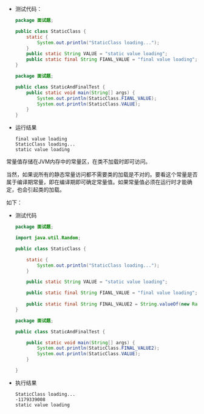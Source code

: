 * 测试代码：

  ```java
  package 面试题;
  
  public class StaticClass {
      static {
          System.out.println("StaticClass loading...");
      }
      public static String VALUE = "static value loading";
      public static final String FIANL_VALUE = "final value loading";
  }
  ```

  ```java
  package 面试题;
  
  public class StaticAndFinalTest {
      public static void main(String[] args) {
          System.out.println(StaticClass.FIANL_VALUE);  
          System.out.println(StaticClass.VALUE); 
      }
  }
  ```

* 运行结果

  ```shell
  final value loading
  StaticClass loading...
  static value loading
  ```

常量值存储在JVM内存中的常量区，在类不加载时即可访问。



当然，如果说所有的静态常量访问都不需要类的加载是不对的。要看这个常量是否属于编译期常量，即在编译期即可确定常量值。如果常量值必须在运行时才能确定，也会引起类的加载。

如下：

* 测试代码

  ```java
  package 面试题;
  
  import java.util.Random;
  
  public class StaticClass {
  
      static {
          System.out.println("StaticClass loading...");
      }
  
      public static String VALUE = "static value loading";
  
      public static final String FIANL_VALUE = "final value loading";
      
      public static final String FINAL_VALUE2 = String.valueOf(new Random(66).nextInt());
  }
  
  ```

  ```java
  package 面试题;
  
  public class StaticAndFinalTest {
  
      public static void main(String[] args) {
          System.out.println(StaticClass.FINAL_VALUE2);  
          System.out.println(StaticClass.VALUE); 
      }
  
  }
  ```

* 执行结果

  ```shell
  StaticClass loading...
  -1179339008
  static value loading
  ```

  
